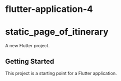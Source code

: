 # flutter-application-4
# static_page_of_itinerary

A new Flutter project.

## Getting Started

This project is a starting point for a Flutter application.

